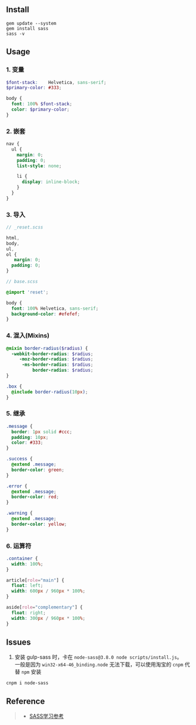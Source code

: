 ## Install
```shell
gem update --system
gem install sass
sass -v
```

## Usage
### 1. 变量
```scss
$font-stack:    Helvetica, sans-serif;
$primary-color: #333;

body {
  font: 100% $font-stack;
  color: $primary-color;
}
```

### 2. 嵌套
```scss
nav {
  ul {
    margin: 0;
    padding: 0;
    list-style: none;

    li {
      display: inline-block;
    }
  }
}
```

### 3. 导入
```scss
// _reset.scss

html,
body,
ul,
ol {
   margin: 0;
  padding: 0;
}

// base.scss

@import 'reset';

body {
  font: 100% Helvetica, sans-serif;
  background-color: #efefef;
}
```

### 4. 混入(Mixins)
```scss
@mixin border-radius($radius) {
  -webkit-border-radius: $radius;
     -moz-border-radius: $radius;
      -ms-border-radius: $radius;
          border-radius: $radius;
}

.box {
  @include border-radius(10px);
}
```

### 5. 继承
```scss
.message {
  border: 1px solid #ccc;
  padding: 10px;
  color: #333;
}

.success {
  @extend .message;
  border-color: green;
}

.error {
  @extend .message;
  border-color: red;
}

.warning {
  @extend .message;
  border-color: yellow;
}
```

### 6. 运算符
```scss
.container {
  width: 100%;
}

article[role="main"] {
  float: left;
  width: 600px / 960px * 100%;
}

aside[role="complementary"] {
  float: right;
  width: 300px / 960px * 100%;
}
```

## Issues
1. 安装 gulp-sass 时，卡在 `node-sass@3.8.0 node scripts/install.js`。  
一般是因为 `win32-x64-46_binding.node` 无法下载，可以使用淘宝的 `cnpm` 代替 `npm` 安装
```shell
cnpm i node-sass
```

## Reference
> - [SASS学习参考](http://www.zouyesheng.com/sass.html)
